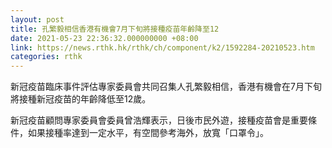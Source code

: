 ```yaml
---
layout: post
title: 孔繁毅相信香港有機會7月下旬將接種疫苗年齡降至12
date: 2021-05-23 22:36:32.000000000 +08:00
link: https://news.rthk.hk/rthk/ch/component/k2/1592284-20210523.htm
categories: rthk
---
```


新冠疫苗臨床事件評估專家委員會共同召集人孔繁毅相信，香港有機會在7月下旬將接種新冠疫苗的年齡降低至12歲。

新冠疫苗顧問專家委員會委員曾浩輝表示，日後市民外遊，接種疫苗會是重要條件，如果接種率達到一定水平，有空間參考海外，放寬「口罩令」。
